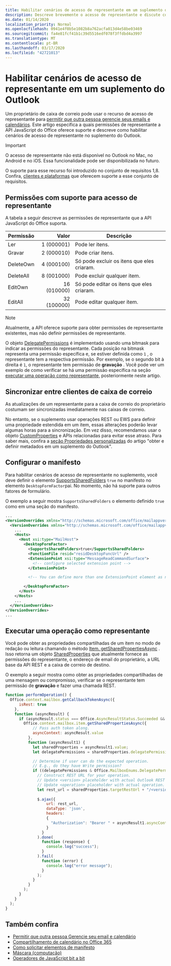 ```yaml
---
title: Habilitar cenários de acesso de representante em um suplemento do Outlook
description: Descreve brevemente o acesso de representante e discute como configurar o suporte a suplementos.
ms.date: 01/14/2020
localization_priority: Normal
ms.openlocfilehash: 0941e4f0b5e1082b8a762acfa013d4e58be03469
ms.sourcegitcommit: fa4e81fcf41b1c39d5516edf078f3ffdbd4a3997
ms.translationtype: MT
ms.contentlocale: pt-BR
ms.lasthandoff: 03/17/2020
ms.locfileid: "42721013"
---
```

# <a name="enable-delegate-access-scenarios-in-an-outlook-add-in"></a>Habilitar cenários de acesso de representante em um suplemento do Outlook

Um proprietário de caixa de correio pode usar o recurso de acesso de representante para [permitir que outra pessoa gerencie seus emails e calendários](https://support.office.com/article/allow-someone-else-to-manage-your-mail-and-calendar-41c40c04-3bd1-4d22-963a-28eafec25926). Este artigo especifica a quais permissões de representante a API JavaScript do Office oferece suporte e descreve como habilitar cenários de acesso de representante no suplemento do Outlook.

> [!IMPORTANT]
> O acesso de representante não está disponível no Outlook no Mac, no Android e no iOS. Essa funcionalidade pode ser disponibilizada no futuro.
>
> O suporte para esse recurso foi introduzido no conjunto de requisitos 1,8. Confira, [clientes e plataformas](../reference/requirement-sets/outlook-api-requirement-sets.md#requirement-sets-supported-by-exchange-servers-and-outlook-clients) que oferecem suporte a esse conjunto de requisitos.

## <a name="supported-permissions-for-delegate-access"></a>Permissões com suporte para acesso de representante

A tabela a seguir descreve as permissões de representante que a API JavaScript do Office suporta.

|Permissão|Valor|Descrição|
|---|---:|---|
|Ler|1 (000001)|Pode ler itens.|
|Gravar|2 (000010)|Pode criar itens.|
|DeleteOwn|4 (000100)|Só pode excluir os itens que eles criaram.|
|DeleteAll|8 (001000)|Pode excluir qualquer item.|
|EditOwn|16 (010000)|Só pode editar os itens que eles criaram.|
|EditAll|32 (100000)|Pode editar qualquer item.|

> [!NOTE]
> Atualmente, a API oferece suporte para obter permissões de representante existentes, mas não definir permissões de representante.

O objeto [DelegatePermissions](/javascript/api/outlook/office.mailboxenums.delegatepermissions) é implementado usando uma bitmask para indicar as permissões do representante. Cada posição na bitmask representa uma permissão específica e, se estiver definida como `1` , o representante tem a respectiva permissão. Por exemplo, se o segundo bit à direita é `1`, o representante tem permissão de **gravação** . Você pode ver um exemplo de como verificar se há uma permissão específica na seção [executar uma operação como representante,](#perform-an-operation-as-delegate) posteriormente neste artigo.

## <a name="sync-across-mailbox-clients"></a>Sincronizar entre clientes de caixa de correio

As atualizações de um representante para a caixa de correio do proprietário costumam ser sincronizadas imediatamente nas caixas de correio.

No entanto, se o suplemento usar operações REST ou EWS para definir uma propriedade estendida em um item, essas alterações poderão levar algumas horas para a sincronização. Em vez disso, recomendamos usar o objeto [CustomProperties](/javascript/api/outlook/office.customproperties) e APIs relacionadas para evitar esse atraso. Para saber mais, confira a [seção Propriedades personalizadas](metadata-for-an-outlook-add-in.md#custom-data-per-item-in-a-mailbox-custom-properties) do artigo "obter e definir metadados em um suplemento do Outlook".

## <a name="configure-the-manifest"></a>Configurar o manifesto

Para habilitar cenários de acesso de representante no suplemento, você deve definir o elemento [SupportsSharedFolders](../reference/manifest/supportssharedfolders.md) `true` no manifesto no elemento `DesktopFormFactor`pai. No momento, não há suporte para outros fatores de formulário.

O exemplo a seguir mostra `SupportsSharedFolders` o elemento definido `true` como em uma seção do manifesto.

```XML
...
<VersionOverrides xmlns="http://schemas.microsoft.com/office/mailappversionoverrides" xsi:type="VersionOverridesV1_0">
  <VersionOverrides xmlns="http://schemas.microsoft.com/office/mailappversionoverrides/1.1" xsi:type="VersionOverridesV1_1">
    ...
    <Hosts>
      <Host xsi:type="MailHost">
        <DesktopFormFactor>
          <SupportsSharedFolders>true</SupportsSharedFolders>
          <FunctionFile resid="residDesktopFuncUrl" />
          <ExtensionPoint xsi:type="MessageReadCommandSurface">
            <!-- configure selected extension point -->
          </ExtensionPoint>

          <!-- You can define more than one ExtensionPoint element as needed -->

        </DesktopFormFactor>
      </Host>
    </Hosts>
    ...
  </VersionOverrides>
</VersionOverrides>
...
```

## <a name="perform-an-operation-as-delegate"></a>Executar uma operação como representante

Você pode obter as propriedades compartilhadas de um item no modo de redação ou leitura chamando o método [Item. getSharedPropertiesAsync](../reference/objectmodel/preview-requirement-set/office.context.mailbox.item.md#methods) . Isso retorna um objeto [SharedProperties](/javascript/api/outlook/office.sharedproperties) que atualmente fornece as permissões do representante, o endereço de email do proprietário, a URL base da API REST e a caixa de correio de destino.

O exemplo a seguir mostra como obter as propriedades compartilhadas de uma mensagem ou compromisso, verificar se o representante tem permissão de **gravação** e fazer uma chamada REST.

```js
function performOperation() {
  Office.context.mailbox.getCallbackTokenAsync({
      isRest: true
    },
    function (asyncResult) {
      if (asyncResult.status === Office.AsyncResultStatus.Succeeded && asyncResult.value !== "") {
        Office.context.mailbox.item.getSharedPropertiesAsync({
            // Pass auth token along.
            asyncContext: asyncResult.value
          },
          function (asyncResult1) {
            let sharedProperties = asyncResult1.value;
            let delegatePermissions = sharedProperties.delegatePermissions;

            // Determine if user can do the expected operation.
            // E.g., do they have Write permission?
            if ((delegatePermissions & Office.MailboxEnums.DelegatePermissions.Write) != 0) {
              // Construct REST URL for your operation.
              // Update <version> placeholder with actual Outlook REST API version e.g. "v2.0".
              // Update <operation> placeholder with actual operation.
              let rest_url = sharedProperties.targetRestUrl + "/<version>/users/" + sharedProperties.targetMailbox + "/<operation>";
  
              $.ajax({
                  url: rest_url,
                  dataType: 'json',
                  headers:
                  {
                    "Authorization": "Bearer " + asyncResult1.asyncContext
                  }
                }
              ).done(
                function (response) {
                  console.log("success");
                }
              ).fail(
                function (error) {
                  console.log("error message");
                }
              );
            }
          }
        );
      }
    }
  );
}
```

## <a name="see-also"></a>Também confira

- [Permitir que outra pessoa Gerencie seu email e calendário](https://support.office.com/article/allow-someone-else-to-manage-your-mail-and-calendar-41c40c04-3bd1-4d22-963a-28eafec25926)
- [Compartilhamento de calendário no Office 365](https://support.office.com/article/calendar-sharing-in-office-365-b576ecc3-0945-4d75-85f1-5efafb8a37b4)
- [Como solicitar elementos de manifesto](../develop/manifest-element-ordering.md)
- [Máscara (computação)](https://en.wikipedia.org/wiki/Mask_(computing))
- [Operadores de JavaScript bit a bit](https://www.w3schools.com/js/js_bitwise.asp)